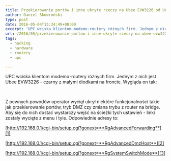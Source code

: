 ```yaml
---
title: Przekierowanie portów i inne ukryte rzeczy na Ubee EVW3226 od UCP
author: Daniel Skowroński
type: post
date: 2016-05-04T15:24:49+00:00
excerpt: 'UPC wciska klientom modemo-routery różnych firm. Jednym z nich jest Ubee EVW3226 - czarny z małymi diodkami na froncie. Z pewnych powodów operator <del>wyciął</del> ukrył niektóre funkcjonalności takie jak przekierowanie portów, tryb DMZ czy zmiana trybu z router na bridge. Aby się do nich dostać wystarczy wejść na ścieżki tych ustawień - linki zostały wycięte z menu i tyle.'
url: /2016/05/przekierowanie-portow-i-inne-ukryte-rzeczy-na-ubee-evw3226-od-ucp/
tags:
  - hacking
  - hardware
  - routery
  - upc

---
```

UPC wciska klientom modemo-routery różnych firm. Jednym z nich jest Ubee EVW3226 - czarny z małymi diodkami na froncie. Wygląda on tak:  
<img decoding="async" src="http://www.ubeeinteractive.com/sites/default/files/styles/product_gallery_slide/public/EVW3226_1.png?itok=38xSZuh7" alt="" /> 

&nbsp;

Z pewnych powodów operator <del>wyciął</del> ukrył niektóre funkcjonalności takie jak przekierowanie portów, tryb DMZ czy zmiana trybu z router na bridge. Aby się do nich dostać wystarczy wejść na ścieżki tych ustawień - linki zostały wycięte z menu i tyle. Odpowiednie adresy to:

[http://192.168.0.1/cgi-bin/setup.cgi?gonext=**RgAdvancedForwarding**][1]

[http://192.168.0.1/cgi-bin/setup.cgi?gonext=**RgAdvancedDmzHost**][2]

[http://192.168.0.1/cgi-bin/setup.cgi?gonext=**RgSystemSwitchMode**][3]

 [1]: http://192.168.0.1/cgi-bin/setup.cgi?gonext=RgAdvancedForwarding
 [2]: http://192.168.0.1/cgi-bin/setup.cgi?gonext=RgAdvancedDmzHost
 [3]: http://192.168.0.1/cgi-bin/setup.cgi?gonext=RgSystemSwitchMode